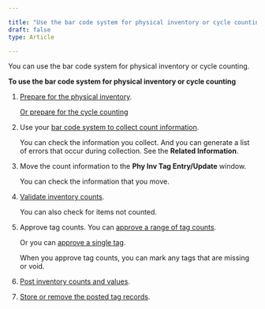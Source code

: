 ```yaml
---

title: "Use the bar code system for physical inventory or cycle counting"
draft: false
type: Article

---
```


You can use the bar code system for physical inventory or cycle counting.

**To use the bar code system for physical inventory or cycle counting**

1. [Prepare for the physical inventory](prepare-for-a-physical-inventory.md).

    [Or prepare for the cycle counting](prepare-for-cycle-counting.md)

2. Use your [bar code system to collect count information](update-inventory-with-information-you-collect-using-the-bar-code-system.md).

    You can check the information you collect. And you can generate a list of errors that occur during collection. See the **Related Information**.

3. Move the count information to the **Phy Inv Tag Entry/Update** window.

    You can check the information that you move.

4. [Validate inventory counts](phy-inv-tag-validation-rppiva.md).

    You can also check for items not counted.

5. Approve tag counts. You can [approve a range of tag counts](approve-counts-for-a-range-of-tags-or-mark-the-tags-missing-or-void-.md).

    Or you can [approve a single tag](approve-one-tag-s-inventory-count-or-mark-the-tag-missing-or-void-.md).

    When you approve tag counts, you can mark any tags that are missing or void.

6. [Post inventory counts and values](post-inventory-counts-and-values.md).

7. [Store or remove the posted tag records](store-or-remove-posted-tag-records.md).

​